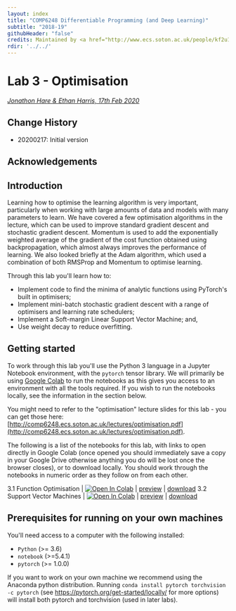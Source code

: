 ```yaml
---
layout: index
title: "COMP6248 Differentiable Programming (and Deep Learning)"
subtitle: "2018-19"
githubHeader: "false"
credits: Maintained by <a href="http://www.ecs.soton.ac.uk/people/kf2u17">Dr Kate Farrahi</a> and <a href="http://www.ecs.soton.ac.uk/people/jsh2">Dr Jonathon Hare</a>.
rdir: '../../'
---
```


# Lab 3 - Optimisation

_[Jonathon Hare & Ethan Harris, 17th Feb 2020](https://github.com/ecs-vlc/COMP6248)_

## Change History

- 20200217: Initial version

## Acknowledgements

## Introduction 

Learning how to optimise the learning algorithm is very important, particularly when working with large amounts of data and models with many parameters to learn. We have covered a few optimisation algorithms in the lecture, which can be used to improve standard gradient descent and stochastic gradient descent. Momentum is used to add the exponentially weighted average of the gradient of the cost function obtained using backpropagation, which almost always improves the performance of learning. We also looked briefly at the Adam algorithm, which used a combination of both RMSProp and Momentum to optimise learning.

Through this lab you'll learn how to:

* Implement code to find the minima of analytic functions using PyTorch's built in optimisers; 
* Implement mini-batch stochastic gradient descent with a range of optimisers and learning rate schedulers; 
* Implement a Soft-margin Linear Support Vector Machine; and, 
* Use weight decay to reduce overfitting.

## Getting started 
To work through this lab you'll use the Python 3 language in a Jupyter Notebook environment, with the `pytorch` tensor library. We will primarily be using [Google Colab](http://colab.research.google.com/) to run the notebooks as this gives you access to an environment with all the tools required. If you wish to run the notebooks locally, see the information in the section below.

You might need to refer to the "optimisation" lecture slides for this lab - you can get those here: [http://comp6248.ecs.soton.ac.uk/lectures/optimisation.pdf](http://comp6248.ecs.soton.ac.uk/lectures/optimisation.pdf).

The following is a list of the notebooks for this lab, with links to open directly in Google Colab (once opened you should immediately save a copy in your Google Drive otherwise anything you do will be lost once the browser closes), or to download locally. You should work through the notebooks in numeric order as they follow on from each other. 


3.1 Function Optimisation | [![Open In Colab](https://colab.research.google.com/assets/colab-badge.svg)](https://colab.research.google.com/github/ecs-vlc/COMP6248/blob/master/docs/labs/lab3/3_1_FunctionOptimisation.ipynb) | [preview](https://github.com/ecs-vlc/COMP6248/blob/master/docs/labs/lab3/3_1_FunctionOptimisation.ipynb) | [download](https://raw.githubusercontent.com/ecs-vlc/COMP6248/master/docs/labs/lab3/3_1_FunctionOptimisation.ipynb)
3.2 Support Vector Machines | [![Open In Colab](https://colab.research.google.com/assets/colab-badge.svg)](https://colab.research.google.com/github/ecs-vlc/COMP6248/blob/master/docs/labs/lab3/3_2_SVM.ipynb) | [preview](https://github.com/ecs-vlc/COMP6248/blob/master/docs/labs/lab3/3_2_SVM.ipynb) | [download](https://raw.githubusercontent.com/ecs-vlc/COMP6248/master/docs/labs/lab3/3_2_SVM.ipynb)


## Prerequisites for running on your own machines
You'll need access to a computer with the following installed:

- `Python` (>= 3.6)
- `notebook` (>=5.4.1)
- `pytorch` (>= 1.0.0)

If you want to work on your own machine we recommend using the Anaconda python distribution. Running `conda install pytorch torchvision -c pytorch` (see https://pytorch.org/get-started/locally/ for more options) will install both pytorch and torchvision (used in later labs). 
